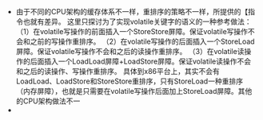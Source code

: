 - 由于不同的CPU架构的缓存体系不一样，重排序的策略不一样，所提供的【指令也就有差异。
  这里只探讨为了实现volatile关键字的语义的一种参考做法：
  （1）在volatile写操作的前面插入一个StoreStore屏障。保证volatile写操作不会和之前的写操作重排序。
  （2）在volatile写操作的后面插入一个StoreLoad屏障。保证volatile写操作不会和之后的读操作重排序。
  （3）在volatile读操作的后面插入一个LoadLoad屏障+LoadStore屏障。保证volatile读操作不会和之后的读操作、写操作重排序。
  具体到x86平台上，其实不会有LoadLoad、LoadStore和StoreStore重排序，只有StoreLoad一种重排序（内存屏障），也就是只需要在volatile写操作后面加上StoreLoad屏障。其他的CPU架构做法不一
-